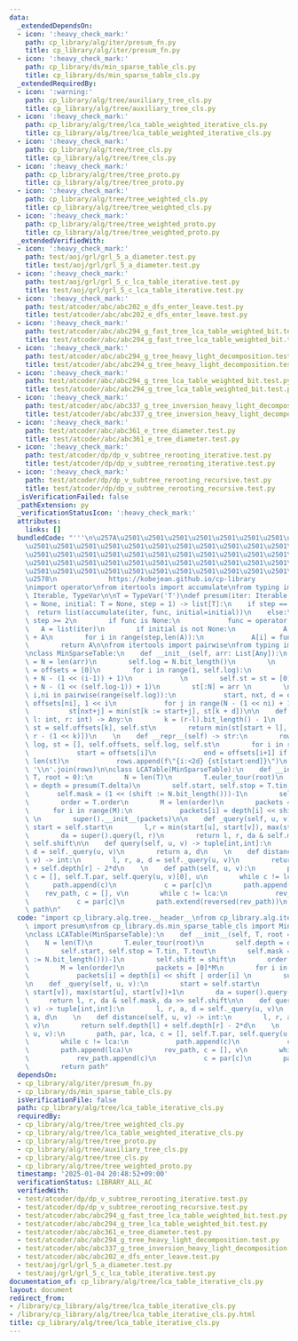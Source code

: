 ```yaml
---
data:
  _extendedDependsOn:
  - icon: ':heavy_check_mark:'
    path: cp_library/alg/iter/presum_fn.py
    title: cp_library/alg/iter/presum_fn.py
  - icon: ':heavy_check_mark:'
    path: cp_library/ds/min_sparse_table_cls.py
    title: cp_library/ds/min_sparse_table_cls.py
  _extendedRequiredBy:
  - icon: ':warning:'
    path: cp_library/alg/tree/auxiliary_tree_cls.py
    title: cp_library/alg/tree/auxiliary_tree_cls.py
  - icon: ':heavy_check_mark:'
    path: cp_library/alg/tree/lca_table_weighted_iterative_cls.py
    title: cp_library/alg/tree/lca_table_weighted_iterative_cls.py
  - icon: ':heavy_check_mark:'
    path: cp_library/alg/tree/tree_cls.py
    title: cp_library/alg/tree/tree_cls.py
  - icon: ':heavy_check_mark:'
    path: cp_library/alg/tree/tree_proto.py
    title: cp_library/alg/tree/tree_proto.py
  - icon: ':heavy_check_mark:'
    path: cp_library/alg/tree/tree_weighted_cls.py
    title: cp_library/alg/tree/tree_weighted_cls.py
  - icon: ':heavy_check_mark:'
    path: cp_library/alg/tree/tree_weighted_proto.py
    title: cp_library/alg/tree/tree_weighted_proto.py
  _extendedVerifiedWith:
  - icon: ':heavy_check_mark:'
    path: test/aoj/grl/grl_5_a_diameter.test.py
    title: test/aoj/grl/grl_5_a_diameter.test.py
  - icon: ':heavy_check_mark:'
    path: test/aoj/grl/grl_5_c_lca_table_iterative.test.py
    title: test/aoj/grl/grl_5_c_lca_table_iterative.test.py
  - icon: ':heavy_check_mark:'
    path: test/atcoder/abc/abc202_e_dfs_enter_leave.test.py
    title: test/atcoder/abc/abc202_e_dfs_enter_leave.test.py
  - icon: ':heavy_check_mark:'
    path: test/atcoder/abc/abc294_g_fast_tree_lca_table_weighted_bit.test.py
    title: test/atcoder/abc/abc294_g_fast_tree_lca_table_weighted_bit.test.py
  - icon: ':heavy_check_mark:'
    path: test/atcoder/abc/abc294_g_tree_heavy_light_decomposition.test.py
    title: test/atcoder/abc/abc294_g_tree_heavy_light_decomposition.test.py
  - icon: ':heavy_check_mark:'
    path: test/atcoder/abc/abc294_g_tree_lca_table_weighted_bit.test.py
    title: test/atcoder/abc/abc294_g_tree_lca_table_weighted_bit.test.py
  - icon: ':heavy_check_mark:'
    path: test/atcoder/abc/abc337_g_tree_inversion_heavy_light_decomposition.test.py
    title: test/atcoder/abc/abc337_g_tree_inversion_heavy_light_decomposition.test.py
  - icon: ':heavy_check_mark:'
    path: test/atcoder/abc/abc361_e_tree_diameter.test.py
    title: test/atcoder/abc/abc361_e_tree_diameter.test.py
  - icon: ':heavy_check_mark:'
    path: test/atcoder/dp/dp_v_subtree_rerooting_iterative.test.py
    title: test/atcoder/dp/dp_v_subtree_rerooting_iterative.test.py
  - icon: ':heavy_check_mark:'
    path: test/atcoder/dp/dp_v_subtree_rerooting_recursive.test.py
    title: test/atcoder/dp/dp_v_subtree_rerooting_recursive.test.py
  _isVerificationFailed: false
  _pathExtension: py
  _verificationStatusIcon: ':heavy_check_mark:'
  attributes:
    links: []
  bundledCode: "'''\n\u257A\u2501\u2501\u2501\u2501\u2501\u2501\u2501\u2501\u2501\u2501\
    \u2501\u2501\u2501\u2501\u2501\u2501\u2501\u2501\u2501\u2501\u2501\u2501\u2501\
    \u2501\u2501\u2501\u2501\u2501\u2501\u2501\u2501\u2501\u2501\u2501\u2501\u2501\
    \u2501\u2501\u2501\u2501\u2501\u2501\u2501\u2501\u2501\u2501\u2501\u2501\u2501\
    \u2501\u2501\u2501\u2501\u2501\u2501\u2501\u2501\u2501\u2501\u2501\u2501\u2501\
    \u2578\n             https://kobejean.github.io/cp-library               \n'''\n\
    \nimport operator\nfrom itertools import accumulate\nfrom typing import Callable,\
    \ Iterable, TypeVar\n\nT = TypeVar('T')\ndef presum(iter: Iterable[T], func: Callable[[T,T],T]\
    \ = None, initial: T = None, step = 1) -> list[T]:\n    if step == 1:\n      \
    \  return list(accumulate(iter, func, initial=initial))\n    else:\n        assert\
    \ step >= 2\n        if func is None:\n            func = operator.add\n     \
    \   A = list(iter)\n        if initial is not None:\n            A = [initial]\
    \ + A\n        for i in range(step,len(A)):\n            A[i] = func(A[i], A[i-step])\n\
    \        return A\n\nfrom itertools import pairwise\nfrom typing import Any, List\n\
    \nclass MinSparseTable:\n    def __init__(self, arr: List[Any]):\n        self.N\
    \ = N = len(arr)\n        self.log = N.bit_length()\n        \n        self.offsets\
    \ = offsets = [0]\n        for i in range(1, self.log):\n            offsets.append(offsets[-1]\
    \ + N - (1 << (i-1)) + 1)\n            \n        self.st = st = [0] * (offsets[-1]\
    \ + N - (1 << (self.log-1)) + 1)\n        st[:N] = arr \n        \n        for\
    \ i,ni in pairwise(range(self.log)):\n            start, nxt, d = offsets[i],\
    \ offsets[ni], 1 << i\n            for j in range(N - (1 << ni) + 1):\n      \
    \          st[nxt+j] = min(st[k := start+j], st[k + d])\n\n    def query(self,\
    \ l: int, r: int) -> Any:\n        k = (r-l).bit_length() - 1\n        start,\
    \ st = self.offsets[k], self.st\n        return min(st[start + l], st[start +\
    \ r - (1 << k)])\n    \n    def __repr__(self) -> str:\n        rows, offsets,\
    \ log, st = [], self.offsets, self.log, self.st\n        for i in range(log):\n\
    \            start = offsets[i]\n            end = offsets[i+1] if i+1 < log else\
    \ len(st)\n            rows.append(f\"{i:<2d} {st[start:end]}\")\n        return\
    \ '\\n'.join(rows)\n\nclass LCATable(MinSparseTable):\n    def __init__(self,\
    \ T, root = 0):\n        N = len(T)\n        T.euler_tour(root)\n        self.depth\
    \ = depth = presum(T.delta)\n        self.start, self.stop = T.tin, T.tout\n \
    \       self.mask = (1 << (shift := N.bit_length()))-1\n        self.shift = shift\n\
    \        order = T.order\n        M = len(order)\n        packets = [0]*M\n  \
    \      for i in range(M):\n            packets[i] = depth[i] << shift | order[i]\
    \ \n        super().__init__(packets)\n\n    def _query(self, u, v):\n       \
    \ start = self.start\n        l,r = min(start[u], start[v]), max(start[u], start[v])+1\n\
    \        da = super().query(l, r)\n        return l, r, da & self.mask, da >>\
    \ self.shift\n\n    def query(self, u, v) -> tuple[int,int]:\n        l, r, a,\
    \ d = self._query(u, v)\n        return a, d\n    \n    def distance(self, u,\
    \ v) -> int:\n        l, r, a, d = self._query(u, v)\n        return self.depth[l]\
    \ + self.depth[r] - 2*d\n    \n    def path(self, u, v):\n        path, par, lca,\
    \ c = [], self.T.par, self.query(u, v)[0], u\n        while c != lca:\n      \
    \      path.append(c)\n            c = par[c]\n        path.append(lca)\n    \
    \    rev_path, c = [], v\n        while c != lca:\n            rev_path.append(c)\n\
    \            c = par[c]\n        path.extend(reversed(rev_path))\n        return\
    \ path\n"
  code: "import cp_library.alg.tree.__header__\nfrom cp_library.alg.iter.presum_fn\
    \ import presum\nfrom cp_library.ds.min_sparse_table_cls import MinSparseTable\n\
    \nclass LCATable(MinSparseTable):\n    def __init__(self, T, root = 0):\n    \
    \    N = len(T)\n        T.euler_tour(root)\n        self.depth = depth = presum(T.delta)\n\
    \        self.start, self.stop = T.tin, T.tout\n        self.mask = (1 << (shift\
    \ := N.bit_length()))-1\n        self.shift = shift\n        order = T.order\n\
    \        M = len(order)\n        packets = [0]*M\n        for i in range(M):\n\
    \            packets[i] = depth[i] << shift | order[i] \n        super().__init__(packets)\n\
    \n    def _query(self, u, v):\n        start = self.start\n        l,r = min(start[u],\
    \ start[v]), max(start[u], start[v])+1\n        da = super().query(l, r)\n   \
    \     return l, r, da & self.mask, da >> self.shift\n\n    def query(self, u,\
    \ v) -> tuple[int,int]:\n        l, r, a, d = self._query(u, v)\n        return\
    \ a, d\n    \n    def distance(self, u, v) -> int:\n        l, r, a, d = self._query(u,\
    \ v)\n        return self.depth[l] + self.depth[r] - 2*d\n    \n    def path(self,\
    \ u, v):\n        path, par, lca, c = [], self.T.par, self.query(u, v)[0], u\n\
    \        while c != lca:\n            path.append(c)\n            c = par[c]\n\
    \        path.append(lca)\n        rev_path, c = [], v\n        while c != lca:\n\
    \            rev_path.append(c)\n            c = par[c]\n        path.extend(reversed(rev_path))\n\
    \        return path"
  dependsOn:
  - cp_library/alg/iter/presum_fn.py
  - cp_library/ds/min_sparse_table_cls.py
  isVerificationFile: false
  path: cp_library/alg/tree/lca_table_iterative_cls.py
  requiredBy:
  - cp_library/alg/tree/tree_weighted_cls.py
  - cp_library/alg/tree/lca_table_weighted_iterative_cls.py
  - cp_library/alg/tree/tree_proto.py
  - cp_library/alg/tree/auxiliary_tree_cls.py
  - cp_library/alg/tree/tree_cls.py
  - cp_library/alg/tree/tree_weighted_proto.py
  timestamp: '2025-01-04 20:48:52+09:00'
  verificationStatus: LIBRARY_ALL_AC
  verifiedWith:
  - test/atcoder/dp/dp_v_subtree_rerooting_iterative.test.py
  - test/atcoder/dp/dp_v_subtree_rerooting_recursive.test.py
  - test/atcoder/abc/abc294_g_fast_tree_lca_table_weighted_bit.test.py
  - test/atcoder/abc/abc294_g_tree_lca_table_weighted_bit.test.py
  - test/atcoder/abc/abc361_e_tree_diameter.test.py
  - test/atcoder/abc/abc294_g_tree_heavy_light_decomposition.test.py
  - test/atcoder/abc/abc337_g_tree_inversion_heavy_light_decomposition.test.py
  - test/atcoder/abc/abc202_e_dfs_enter_leave.test.py
  - test/aoj/grl/grl_5_a_diameter.test.py
  - test/aoj/grl/grl_5_c_lca_table_iterative.test.py
documentation_of: cp_library/alg/tree/lca_table_iterative_cls.py
layout: document
redirect_from:
- /library/cp_library/alg/tree/lca_table_iterative_cls.py
- /library/cp_library/alg/tree/lca_table_iterative_cls.py.html
title: cp_library/alg/tree/lca_table_iterative_cls.py
---
```

